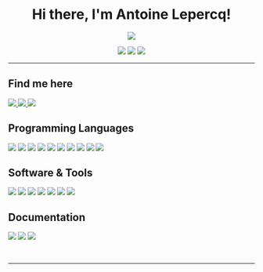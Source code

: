 <h1 align="center">Hi there, I'm Antoine Lepercq!</h1>

<p align="center">
 <a><img src="http://readme-typing-svg.herokuapp.com?font=Avenir&color=%2307D1F7&size=24&center=true&vCenter=true&width=380&lines=Data+Analyst+at+M%C3%A9diam%C3%A9trie;Lepercorp+Founder+%26+CEO;Data+Alchemist+Studio+co-Founder;Esport+enthusiast"></a>
</p>
 
<p align="center">
  <img src="https://img.shields.io/badge/Focus-AI & Big Data-blue" />
  <img src="https://img.shields.io/badge/Location-Paris, France-blue" />
  <img src="https://img.shields.io/badge/Languages-French & English-blue" />
</p>

<hr>

<h2>Find me here</h2>

<p align="left">
  <a href="https://twitter.com/a_lepercq">
    <img src="https://img.shields.io/badge/Twitter-1DA1F2?logo=twitter&style=for-the-badge&logoColor=white" />
  </a>
  <a href="https://www.youtube.com/watch?v=Oao_2IGjJjA"> 
    <img src="https://img.shields.io/badge/Youtube-FF0000?logo=youtube&logoColor=red&style=for-the-badge&logoColor=white">
  </a>
  <a href="https://www.linkedin.com/in/antoine-lepercq/">
    <img src="https://img.shields.io/badge/LinkedIn-0077B5?style=for-the-badge&logo=linkedin&logoColor=white">
  </a>

</p>

<h2>Programming Languages</h2>
<p align="left"> 
<img src="https://img.shields.io/badge/Python-306998?style=plastic&logo=Python&logoColor=FFD43B">
<img src="https://img.shields.io/badge/R Studio-BFC2C5?style=plastic&logo=R&logoColor=276DC2">
<img src="https://img.shields.io/badge/SAS-0A173F?style=plastic&logo=SAS&logoColor=0A173F">
<img src="https://img.shields.io/badge/Spark-E25A1C?style=plastic&logo=Apache Spark&logoColor=white">
<img src="https://img.shields.io/badge/Java-007396?style=plastic&logo=Java&logoColor=white">
<img src="https://img.shields.io/badge/HTML5-E34F26?style=plastic&logo=html5&logoColor=white">
<img src="https://img.shields.io/badge/CSS3-1572B6?style=plastic&logo=css3&logoColor=white">
<img src="https://img.shields.io/badge/JavaScript-F7DF1E?style=plastic&logo=javascript&logoColor=black">
<img src="https://img.shields.io/badge/Express.js-404D59?style=for-the-badge?style=plastic&logo=Express&logoColor=black">
<img src="https://img.shields.io/badge/React-20232A?style=plastic&logo=react&logoColor=61DAFB">
</p>
<h2>Software & Tools</h2>
<p align="left">
<img src="https://img.shields.io/badge/Linux-FCC624?style=plastic&logo=Linux&logoColor=white">
<img src="https://img.shields.io/badge/Git-DE7C16?style=plastic&logo=git&logoColor=white">
<img src="https://img.shields.io/badge/Docker-2496ED?style=plastic&logo=Docker&logoColor=white">
<img src="https://img.shields.io/badge/MongoDB-409940?style=plastic&logo=MongoDB&logoColor=white">
<img src="https://img.shields.io/badge/ElastickSearch-005571?style=plastic&logo=Elasticksearch&logoColor=white">
<img src="https://img.shields.io/badge/AWS-232F3E?style=plastic&logo=Amazon AWS&logoColor=white">
<img src="https://img.shields.io/badge/NodeJS-47C433?style=plastic&logo=Node.js&logoColor=white">
</p>
<h2>Documentation</h2>
<p align="left"> 
<img src="https://img.shields.io/badge/Confluence-172B4D?style=plastic&logo=Confluence&logoColor=white">
<img src="https://img.shields.io/badge/LaTeX-008080?style=plastic&logo=LaTeX&logoColor=white">
<img src="https://img.shields.io/badge/Markdown-000000?style=plastic&logo=Markdown&logoColor=white">
</p>
<br><hr>
